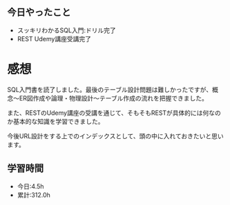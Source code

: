 ## 今日やったこと
- スッキリわかるSQL入門:ドリル完了
- REST Udemy講座受講完了
 
# 感想
SQL入門書を読了しました。最後のテーブル設計問題は難しかったですが、概念〜ER図作成や論理・物理設計〜テーブル作成の流れを把握できました。

また、RESTのUdemy講座の受講を通じて、そもそもRESTが具体的には何なのか基本的な知識を学習できました。

今後URL設計をする上でのインデックスとして、頭の中に入れておきたいと思います。

## 学習時間
- 今日:4.5h
- 累計:312.0h
